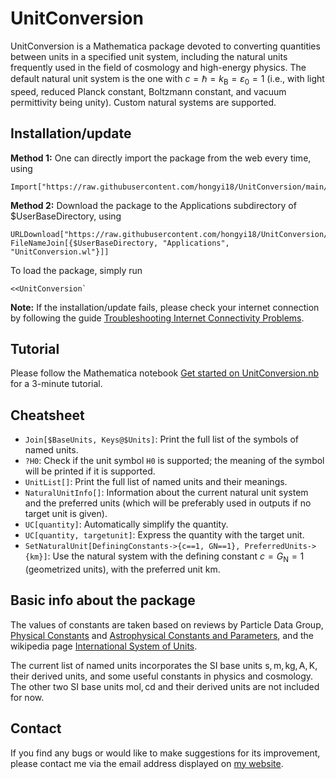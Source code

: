 # UnitConversion
UnitConversion is a Mathematica package devoted to converting quantities between units in a specified unit system, including the natural units frequently used in the field of cosmology and high-energy physics. The default natural unit system is the one with $c=\hbar=k_\mathrm{B}=\varepsilon_0=1$ (i.e., with light speed, reduced Planck constant, Boltzmann constant, and vacuum permittivity being unity). Custom natural systems are supported.

## Installation/update

**Method 1:** One can directly import the package from the web every time, using
```
Import["https://raw.githubusercontent.com/hongyi18/UnitConversion/main/UnitConversion.wl"]
```

**Method 2:** Download the package to the Applications subdirectory of $UserBaseDirectory, using
```
URLDownload["https://raw.githubusercontent.com/hongyi18/UnitConversion/main/UnitConversion.wl", FileNameJoin[{$UserBaseDirectory, "Applications", "UnitConversion.wl"}]]
```
To load the package, simply run
```
<<UnitConversion`
```

**Note:** If the installation/update fails, please check your internet connection by following the guide [Troubleshooting Internet Connectivity Problems](https://reference.wolfram.com/language/tutorial/TroubleshootingInternetConnectivity.html).

## Tutorial
Please follow the Mathematica notebook [Get started on UnitConversion.nb](https://github.com/hongyi18/UnitConversion/blob/main/Get%20started%20on%20UnitConversion.nb) for a 3-minute tutorial.

## Cheatsheet
- `Join[$BaseUnits, Keys@$Units]`: Print the full list of the symbols of named units.
- `?H0`: Check if the unit symbol `H0` is supported; the meaning of the symbol will be printed if it is supported.
- `UnitList[]`: Print the full list of named units and their meanings.
- `NaturalUnitInfo[]`: Information about the current natural unit system and the preferred units (which will be preferably used in outputs if no target unit is given).
- `UC[quantity]`: Automatically simplify the quantity.
- `UC[quantity, targetunit]`: Express the quantity with the target unit.
- `SetNaturalUnit[DefiningConstants->{c==1, GN==1}, PreferredUnits->{km}]`: Use the natural system with the defining constant $c=G_\mathrm{N}=1$ (geometrized units), with the preferred unit $\mathrm{km}$.

## Basic info about the package
The values of constants are taken based on reviews by Particle Data Group, [Physical Constants](https://pdg.lbl.gov/2024/reviews/rpp2024-rev-phys-constants.pdf) and [Astrophysical Constants and Parameters](https://pdg.lbl.gov/2024/reviews/rpp2024-rev-astrophysical-constants.pdf), and the wikipedia page [International System of Units](https://en.wikipedia.org/wiki/International_System_of_Units).

The current list of named units incorporates the SI base units $\mathrm{s}, \mathrm{m}, \mathrm{kg}, \mathrm{A}, \mathrm{K}$, their derived units, and some useful constants in physics and cosmology. The other two SI base units $\mathrm{mol}, \mathrm{cd}$ and their derived units are not included for now.

## Contact
If you find any bugs or would like to make suggestions for its improvement, please contact me via the email address displayed on [my website](https://hongyi18.github.io/).

